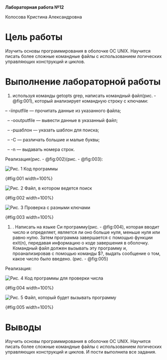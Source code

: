 ﻿**Лабораторная работа №12**

Колосова Кристина Александровна
# **Цель работы**
Изучить основы программирования в оболочке ОС UNIX. Научится писать более сложные командные файлы с использованием логических управляющих конструкций и циклов.
# **Выполнение лабораторной работы**
1) используя команды getopts grep, написать командный файл(рис. - @fig:001), который анализирует командную строку с ключами: 

– -iinputfile — прочитать данные из указанного файла;

` `– -ooutputfile — вывести данные в указанный файл;

` `– -pшаблон — указать шаблон для поиска;

` `– -C — различать большие и малые буквы;

` `– -n — выдавать номера строк.

Реализация(рис. - @fig:002)(рис. - @fig:003):

![Рис. 1 Код программы](image12/p1.jpg)

{#fig:001 width=100%}

![Рис. 2 Файл, в котором ведется поиск](image12/p2.jpg)

{#fig:002 width=100%}

![Рис. 3 Проверка с разными ключами](image12/p3.jpg)

{#fig:003 width=100%}

1) . Написать на языке Си программу(рис. - @fig:004), которая вводит число и определяет, является ли оно больше нуля, меньше нуля или равно нулю. Затем программа завершается с помощью функции exit(n), передавая информацию о коде завершения в оболочку. Командный файл должен вызывать эту программу и, проанализировав с помощью команды $?, выдать сообщение о том, какое число было введено. (рис. - @fig:005)

Реализация:

![Рис. 4 Код программы для проверки числа](image12/p4.jpg)

{#fig:004 width=100%}

![Рис. 5 Файл, который будет вызывать программу](image12/p5.jpg)

{#fig:005 width=100%}


# **Выводы**
Изучить основы программирования в оболочке ОС UNIX. Научится писать более сложные командные файлы с использованием логических управляющих конструкций и циклов. И пости выполнила все задания.


